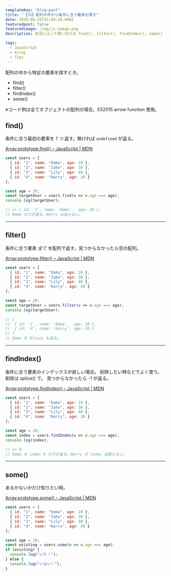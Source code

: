```yaml
---
templateKey: "blog-post"
title: "【JS】配列の中から条件に合う要素を探す"
date: 2019-06-25T15:04:10.000Z
featuredpost: false
featuredimage: /img/js-image.png
description: 状況によって使い分ける find(), filter(), findIndex(), some() メソッドについてのメモ。

tags:
  - JavaScript
  - Array
  - Tips
---
```


<!-- ![js-image](/img/js-image.png) -->

配列の中から特定の要素を探すとき。

- find()
- filter()
- findIndex()
- some()

※コード例は全てオブジェクトの配列の場合。ES2015 arrow function 使用。

## find()

条件に合う最初の要素を _1 つ_ 返す。無ければ `undefined` が返る。

[Array.prototype.find() – JavaScript | MDN](https://developer.mozilla.org/en-US/docs/Web/JavaScript/Reference/Global_Objects/Array/find)

```javascript
const users = [
  { id: "1", name: "Emma", age: 20 },
  { id: "2", name: "Jake", age: 30 },
  { id: "3", name: "Lily", age: 40 },
  { id: "4", name: "Harry", age: 20 }
];

const age = 20;
const targetUser = users.find(v => v.age === age);
console.log(targetUser);

// => { id: '1', name: 'Emma',  age: 20 },
// Emma だけが返る、Harry は返らない。
```

---

## filter()

条件に合う要素 _全て_ を配列で返す。見つからなかったら空の配列。

[Array.prototype.filter() – JavaScript | MDN](https://developer.mozilla.org/en-US/docs/Web/JavaScript/Reference/Global_Objects/Array/filter)

```javascript
const users = [
  { id: "1", name: "Emma", age: 20 },
  { id: "2", name: "Jake", age: 30 },
  { id: "3", name: "Lily", age: 40 },
  { id: "4", name: "Harry", age: 20 }
];

const age = 20;
const targetUser = users.filter(v => v.age === age);
console.log(targetUser);

// [
//  { id: '1', name: 'Emma',  age: 20 },
//  { id: '4', name: 'Harry', age: 20 }
// ]
// Emma も Olivia も返る。
```

---

## findIndex()

条件に合う要素のインデックスが欲しい場合。
削除したい時などでよく使う。
削除は splice() で。
見つからなかったら -1 が返る。

[Array.prototype.findIndex() – JavaScript | MDN](https://developer.mozilla.org/en-US/docs/Web/JavaScript/Reference/Global_Objects/Array/findIndex)

```javascript
const users = [
  { id: "1", name: "Emma", age: 20 },
  { id: "2", name: "Jake", age: 30 },
  { id: "3", name: "Lily", age: 40 },
  { id: "4", name: "Harry", age: 20 }
];

const age = 20;
const index = users.findIndex(v => v.age === age);
console.log(index);

// => 0
// Emma の index 0 だけが返る。Harry の index は返らない。
```

---

## some()

あるかないかだけ知りたい時。

[Array.prototype.some() – JavaScript | MDN](https://developer.mozilla.org/en-US/docs/Web/JavaScript/Reference/Global_Objects/Array/some)

```javascript
const users = [
  { id: "1", name: "Emma", age: 20 },
  { id: "2", name: "Jake", age: 30 },
  { id: "3", name: "Lily", age: 40 },
  { id: "4", name: "Harry", age: 20 }
];

const age = 20;
const existing = users.some(v => v.age === age);
if (existing) {
  console.log("いた！");
} else {
  console.log("いない！");
}
```
